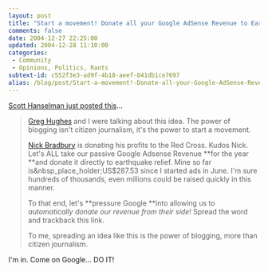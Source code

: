 ```yaml
---
layout: post
title: "Start a movement! Donate all your Google AdSense Revenue to Earthquake Relief "
comments: false
date: 2004-12-27 22:25:00
updated: 2004-12-28 11:10:00
categories:
 - Community
 - Opinions, Politics, Rants
subtext-id: c552f3e3-ad9f-4b18-aeef-041db1ce7697
alias: /blog/post/Start-a-movement!-Donate-all-your-Google-AdSense-Revenue-to-Earthquake-Relief-.aspx
---
```



[Scott Hanselman just posted this](http://www.hanselman.com/blog/PermaLink.aspx?guid=aee9646f-655d-4d98-8037-4e1d64ee336e)...

> [Greg Hughes](http://www.hanselman.com/blog/ct.ashx?id=aee9646f-655d-4d98-8037-4e1d64ee336e&url=http%3a%2f%2fwww.greghughes.net%2frant%2fPermaLink%2cguid%2cf13df258-c454-4f08-9544-30717d8ebc12.aspx) and I were talking about this idea. The power of blogging isn't citizen journalism, it's the power to start a movement. 
> 
> [Nick Bradbury](http://www.hanselman.com/blog/ct.ashx?id=aee9646f-655d-4d98-8037-4e1d64ee336e&url=http%3a%2f%2fnick.typepad.com%2fblog%2f2004%2f12%2fdisaster_relief.html) is donating his profits to the Red Cross. Kudos Nick. Let's ALL take our passive Google Adsense Revenue **for the year **and donate it directly to earthquake relief. Mine so far is&nbsp_place_holder;US$287.53 since I started ads in June. I'm sure hundreds of thousands, even millions could be raised quickly in this manner.
> 
> To that end, let's **pressure Google **into allowing us to _automatically donate our revenue from their side_! Spread the word and trackback this link. 
> 
> To me, spreading an idea like this is the power of blogging, more than citizen journalism.

I'm in. Come on Google... DO IT!
